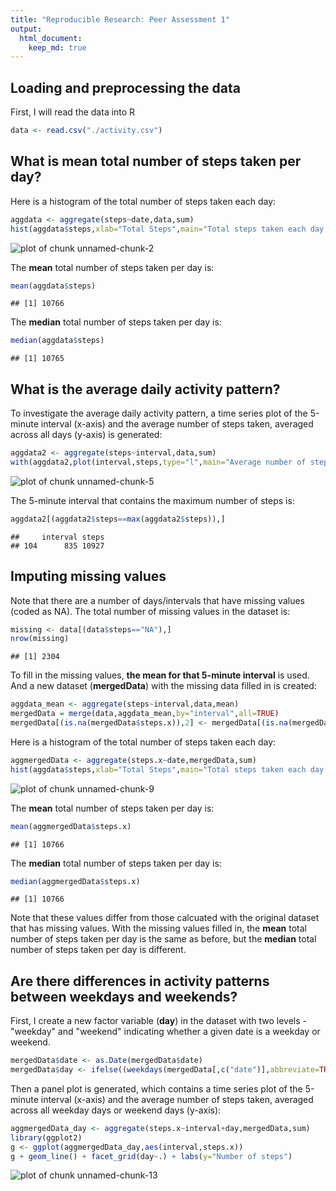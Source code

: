 ```yaml
---
title: "Reproducible Research: Peer Assessment 1"
output: 
  html_document:
    keep_md: true
---
```



## Loading and preprocessing the data
First, I will read the data into R


```r
data <- read.csv("./activity.csv")
```


## What is mean total number of steps taken per day?
Here is a histogram of the total number of steps taken each day:


```r
aggdata <- aggregate(steps~date,data,sum)
hist(aggdata$steps,xlab="Total Steps",main="Total steps taken each day (with missing data)")
```

![plot of chunk unnamed-chunk-2](figure/unnamed-chunk-2.png) 

The **mean** total number of steps taken per day is:


```r
mean(aggdata$steps)
```

```
## [1] 10766
```

The **median** total number of steps taken per day is:


```r
median(aggdata$steps)
```

```
## [1] 10765
```


## What is the average daily activity pattern?
To investigate the average daily activity pattern, a time series plot of the 5-minute interval (x-axis) and the average number of steps taken, averaged across all days (y-axis) is generated:


```r
aggdata2 <- aggregate(steps~interval,data,sum)
with(aggdata2,plot(interval,steps,type="l",main="Average number of steps taken"))
```

![plot of chunk unnamed-chunk-5](figure/unnamed-chunk-5.png) 

The 5-minute interval that contains the maximum number of steps is:


```r
aggdata2[(aggdata2$steps==max(aggdata2$steps)),]
```

```
##     interval steps
## 104      835 10927
```



## Imputing missing values
Note that there are a number of days/intervals that have missing values (coded as NA). The total number of missing values in the dataset is:


```r
missing <- data[(data$steps=="NA"),]
nrow(missing)
```

```
## [1] 2304
```

To fill in the missing values, **the mean for that 5-minute interval** is used. And a new dataset (**mergedData**) with the missing data filled in is created:


```r
aggdata_mean <- aggregate(steps~interval,data,mean)
mergedData = merge(data,aggdata_mean,by="interval",all=TRUE)
mergedData[(is.na(mergedData$steps.x)),2] <- mergedData[(is.na(mergedData$steps.x)),4]
```

Here is a histogram of the total number of steps taken each day:


```r
aggmergedData <- aggregate(steps.x~date,mergedData,sum)
hist(aggdata$steps,xlab="Total Steps",main="Total steps taken each day (no missing data)")
```

![plot of chunk unnamed-chunk-9](figure/unnamed-chunk-9.png) 

The **mean** total number of steps taken per day is:


```r
mean(aggmergedData$steps.x)
```

```
## [1] 10766
```

The **median** total number of steps taken per day is:


```r
median(aggmergedData$steps.x)
```

```
## [1] 10766
```

Note that these values differ from those calcuated with the original dataset that has missing values. With the missing values filled in, the **mean** total number of steps taken per day is the same as before, but the **median** total number of steps taken per day is different.


## Are there differences in activity patterns between weekdays and weekends?
First, I create a new factor variable (**day**) in the dataset with two levels - "weekday" and "weekend" indicating whether a given date is a weekday or weekend.


```r
mergedData$date <- as.Date(mergedData$date)
mergedData$day <- ifelse((weekdays(mergedData[,c("date")],abbreviate=TRUE) %in% c("Mon","Tue","Wed","Thu","Fri")),"Weekday","Weekend")
```

Then a panel plot is generated, which contains a time series plot of the 5-minute interval (x-axis) and the average number of steps taken, averaged across all weekday days or weekend days (y-axis):


```r
aggmergedData_day <- aggregate(steps.x~interval+day,mergedData,sum)
library(ggplot2)
g <- ggplot(aggmergedData_day,aes(interval,steps.x))
g + geom_line() + facet_grid(day~.) + labs(y="Number of steps")
```

![plot of chunk unnamed-chunk-13](figure/unnamed-chunk-13.png) 
